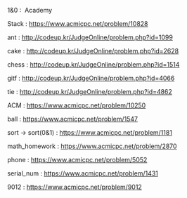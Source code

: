 1&0 :  Academy 

Stack : https://www.acmicpc.net/problem/10828

ant	:	http://codeup.kr/JudgeOnline/problem.php?id=1099

cake	: 	http://codeup.kr/JudgeOnline/problem.php?id=2628

chess	:	http://codeup.kr/JudgeOnline/problem.php?id=1514 

gitf	:	http://codeup.kr/JudgeOnline/problem.php?id=4066

tie	:	http://codeup.kr/JudgeOnline/problem.php?id=4862

ACM : https://www.acmicpc.net/problem/10250

ball : https://www.acmicpc.net/problem/1547

sort -> sort(0&1) : https://www.acmicpc.net/problem/1181

math_homework : https://www.acmicpc.net/problem/2870

phone : https://www.acmicpc.net/problem/5052

serial_num : https://www.acmicpc.net/problem/1431

9012       : https://www.acmicpc.net/problem/9012
